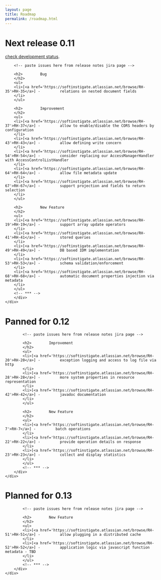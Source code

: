 ```yaml
---
layout: page
title: Roadmap
permalink: /roadmap.html
---
```


<div class="container mb30">
    <div class="row">
        <div class="alert alert-success" role="alert">
        <div class="text-center">
            <h1>Next release 0.11</h1>
            <a href="https://softinstigate.atlassian.net/projects/RH/versions/10201" class="btn btn-success" target="_blank">check development status</a>.
        </div>

        <!-- paste issues here from release notes jira page -->

		<h2>        Bug
		</h2>
		<ul>
		<li>[<a href='https://softinstigate.atlassian.net/browse/RH-35'>RH-35</a>] -         relations on nested document fields
		</li>
		</ul>
		            
		<h2>        Improvement
		</h2>
		<ul>
		<li>[<a href='https://softinstigate.atlassian.net/browse/RH-37'>RH-37</a>] -         allow to enable/disable the CORS headers by configuration
		</li>
		<li>[<a href='https://softinstigate.atlassian.net/browse/RH-43'>RH-43</a>] -         allow defining write concern
		</li>
		<li>[<a href='https://softinstigate.atlassian.net/browse/RH-54'>RH-54</a>] -         consider replacing our AccessManagerHandler with AccessControlListHandler
		</li>
		<li>[<a href='https://softinstigate.atlassian.net/browse/RH-64'>RH-64</a>] -         allow file metadata update
		</li>
		<li>[<a href='https://softinstigate.atlassian.net/browse/RH-67'>RH-67</a>] -         support projection and fields to return selection
		</li>
		</ul>
		    
		<h2>        New Feature
		</h2>
		<ul>
		<li>[<a href='https://softinstigate.atlassian.net/browse/RH-19'>RH-19</a>] -         support array update operators
		</li>
		<li>[<a href='https://softinstigate.atlassian.net/browse/RH-41'>RH-41</a>] -         stored queries
		</li>
		<li>[<a href='https://softinstigate.atlassian.net/browse/RH-49'>RH-49</a>] -         DB based IDM implementation
		</li>
		<li>[<a href='https://softinstigate.atlassian.net/browse/RH-53'>RH-53</a>] -         schema validation/enforcement
		</li>
		<li>[<a href='https://softinstigate.atlassian.net/browse/RH-68'>RH-68</a>] -         automatic document properties injection via metadata
		</li>
		</ul>
		<!-- *** -->
		</div>
	</div>
</div>

<!-- 0.12 -->

<div class="container mb30">
    <div class="row">
        <div class="alert alert-warning " role="alert">
            <h1 class="text-center">Panned for 0.12</h1>

            <!-- paste issues here from release notes jira page -->
    
			<h2>        Improvement
			</h2>
			<ul>
			<li>[<a href='https://softinstigate.atlassian.net/browse/RH-20'>RH-20</a>] -         exception logging and access to log file via http
			</li>
			<li>[<a href='https://softinstigate.atlassian.net/browse/RH-28'>RH-28</a>] -         more system properties in resource representation
			</li>
			<li>[<a href='https://softinstigate.atlassian.net/browse/RH-42'>RH-42</a>] -         javadoc documentation
			</li>
			</ul>
			    
			<h2>        New Feature
			</h2>
			<ul>
			<li>[<a href='https://softinstigate.atlassian.net/browse/RH-7'>RH-7</a>] -         batch operations
			</li>
			<li>[<a href='https://softinstigate.atlassian.net/browse/RH-22'>RH-22</a>] -         provide operation details on response
			</li>
			<li>[<a href='https://softinstigate.atlassian.net/browse/RH-23'>RH-23</a>] -         collect and display statistics
			</li>
			</ul>
			<!-- *** -->
		</div>
	</div>
</div>

<!-- 0.13 -->

<div class="container">
    <div class="row">
        <div class="alert alert-danger" role="alert">
            <h1 class="text-center">Planned for 0.13</h1>

	        <!-- paste issues here from release notes jira page -->

			<h2>        New Feature
			</h2>
			<ul>
			<li>[<a href='https://softinstigate.atlassian.net/browse/RH-51'>RH-51</a>] -         allow plugging in a distributed cache
			</li>
			<li>[<a href='https://softinstigate.atlassian.net/browse/RH-52'>RH-52</a>] -         application logic via javascript function metadata - TBD
			</li>
			</ul>
			<!-- *** -->
		</div>
	</div>
</div>